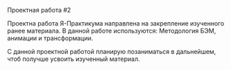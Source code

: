 Проектная работа #2

Проектна работа Я-Практикума направлена на закрепление изученного ранее материала. 
В данной работе используются: Методология БЭМ, анимации и трансформации.

С данной проектной работой планирую позаниматься в дальнейшем, чтоб получше усвоить изученный материал.